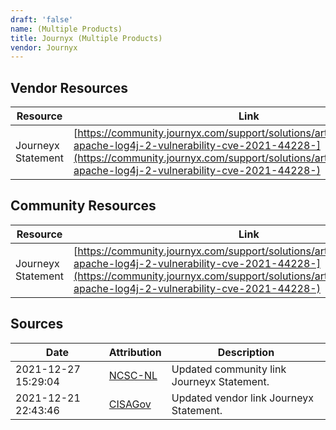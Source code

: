 ```yaml
---
draft: 'false'
name: (Multiple Products)
title: Journyx (Multiple Products)
vendor: Journyx
---
```


## Vendor Resources
| Resource | Link |
| --- | --- |
| Journeyx Statement | [https://community.journyx.com/support/solutions/articles/9000209044-apache-log4j-2-vulnerability-cve-2021-44228-](https://community.journyx.com/support/solutions/articles/9000209044-apache-log4j-2-vulnerability-cve-2021-44228-) |

## Community Resources
| Resource | Link |
| --- | --- |
| Journeyx Statement | [https://community.journyx.com/support/solutions/articles/9000209044-apache-log4j-2-vulnerability-cve-2021-44228-](https://community.journyx.com/support/solutions/articles/9000209044-apache-log4j-2-vulnerability-cve-2021-44228-) |


## Sources
| Date | Attribution | Description |
| --- | --- | --- |
| 2021-12-27 15:29:04 | [NCSC-NL](https://github.com/NCSC-NL/log4shell/blob/main/software/README.md) | Updated community link Journeyx Statement.  |
| 2021-12-21 22:43:46 | [CISAGov](https://raw.githubusercontent.com/cisagov/log4j-affected-db/develop/README.md) | Updated vendor link Journeyx Statement.  |
